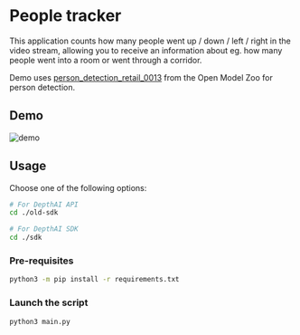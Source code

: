 # People tracker

This application counts how many people went up / down / left / right in the video stream, allowing you to
receive an information about eg. how many people went into a room or went through a corridor.

Demo uses [person_detection_retail_0013](https://docs.openvinotoolkit.org/latest/omz_models_intel_person_detection_retail_0013_description_person_detection_retail_0013.html) from the Open Model Zoo for person detection.

## Demo

![demo](https://user-images.githubusercontent.com/18037362/199674225-ebb1b811-6e45-4535-abe3-f18d1644634d.gif)

## Usage

Choose one of the following options:
```bash
# For DepthAI API
cd ./old-sdk

# For DepthAI SDK
cd ./sdk
```

### Pre-requisites

```bash
python3 -m pip install -r requirements.txt
```

### Launch the script

```bash
python3 main.py
```